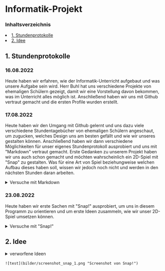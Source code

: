 # Informatik-Projekt
### Inhaltsverzeichnis
<li><a href="#kapitel1">1. Stundenprotokolle</a></h2></li>
<li><a href="#kapitel1">2. Idee</a></h2></li>

<h2 id="kapitel1">1. Stundenprotokolle</h2>

### 16.08.2022 
Heute haben wir erfahren, wie der Informatik-Unterricht aufgebaut und was unsere Aufgabe sein wird. Herr Buhl hat uns verschiedene Projekte von ehemaligen Schülern gezeigt, damit wir eine Vorstellung davon bekommen, was im Unterricht alles möglich ist. Anschließend haben wir uns mit Github vertraut gemacht und die ersten Profile wurden erstellt. 

### 17.08.2022
Heute haben wir den Umgang mit Github gelernt und uns dazu viele verschiedene Stundentagebücher von ehemaligen Schülern angeschaut, um zugucken, welches Design uns am besten gefällt und wie wir unseres gestalten können. Anschließend haben wir dann verschiedene Möglichkeiten für unser eigenes Stundenprotokoll ausprobiert und uns mit "Markdown" vertraut gemacht. Erste Gedanken zu unserem Projekt haben wir uns auch schon gemacht und möchten wahrscheinlich ein 2D-Spiel mit "Snap" zu gestalten. Was für eine Art von Spiel beziehungweise welchen Aufbau dieses haben soll, wissen wir jedoch noch nicht und werden in den nächsten Stunden daran arbeiten.
<details id="Link"><summary>Versuche mit Markdown</summary>
  
[Google](https://www.google.com)
  
| Tabelle | erstellen |
| ------- | :-------: |
| mit     | Markdown  |
</details>

### 23.08.2022
Heute haben wir erste Sachen mit "Snap!" ausprobiert, um uns in diesem Programm zu orientieren und um erste Ideen zusammeln, wie wir unser 2D-Spiel umsetzen können.
<details id="Link"><summary>Versuche mit "Snap!"</summary>

["Snap!"](https://snap.berkeley.edu/snap/snap.html)
</details>

<h2 id="kapitel1">2. Idee</h2>

<details id="Link"><summary>verworfene Ideen</summary>
- Computerspiel: Labyrinth, wo Tiere sich gegenseitig finden müssen
</details>


    ![test](bilder/screenshot_snap_1.png "Screenshot von Snap!")
    
